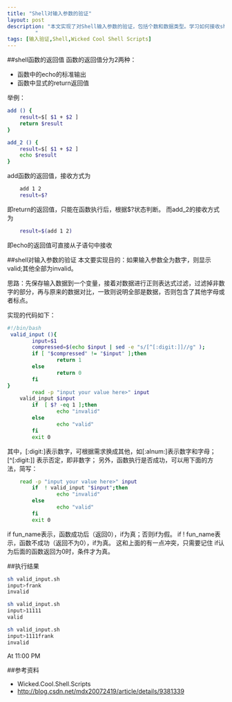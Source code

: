 ```yaml
---
title: "Shell对输入参数的验证"
layout: post
description: "本文实现了对Shell输入参数的验证，包括个数和数据类型。学习如何接收shell函数的返回值以及正则表达式。
	     "
tags: [输入验证,Shell,Wicked Cool Shell Scripts]
---
```

##shell函数的返回值
函数的返回值分为2两种：

* 函数中的echo的标准输出
* 函数中显式的return返回值

举例：

```bash
add () {
	result=$[ $1 + $2 ]
	return $result
}

add_2 () {
	result=$[ $1 + $2 ]
	echo $result
}
```
add函数的返回值，接收方式为

```bash
	add 1 2
	result=$?
```
即return的返回值，只能在函数执行后，根据$?状态判断。
而add_2的接收方式为

```bash
	result=$(add 1 2)
```
即echo的返回值可直接从子语句中接收

##shell对输入参数的验证
本文要实现目的：如果输入参数全为数字，则显示valid;其他全部为invalid。

思路：先保存输入数据到一个变量，接着对数据进行正则表达式过滤，过滤掉非数字的部分，再与原来的数据对比，一致则说明全部是数据，否则包含了其他字母或者标点。

实现的代码如下：

```bash
#!/bin/bash
 valid_input (){
        input=$1
        compressed=$(echo $input | sed -e "s/[^[:digit:]]//g" );
        if [ "$compressed" != "$input" ];then
                return 1
        else
                return 0
        fi
}
        read -p "input your value here>" input
	valid_input $input
        if  [ $? -eq 1 ];then
                echo "invalid"
        else
                echo "valid"
        fi
        exit 0
```
其中，[:digit:]表示数字，可根据需求换成其他，如[:alnum:]表示数字和字母；[^[:digit:]] 表示否定，即非数字；
另外，函数执行是否成功，可以用下面的方法，简写：

```bash
	read -p "input your value here>" input
        if  ! valid_input "$input";then
                echo "invalid"
        else
                echo "valid"
        fi
        exit 0
```
if fun_name表示，函数成功后（返回0），if为真；否则if为假。
if ! fun_name表示，函数不成功（返回不为0），if为真。
这和上面的有一点冲突，只需要记住 if认为后面的函数返回为0时，条件才为真。

##执行结果

```bash
sh valid_input.sh 
input>frank
invalid

sh valid_input.sh 
input>11111
valid

sh valid_input.sh 
input>1111frank
invalid

```
At 11:00 PM

##参考资料
* Wicked.Cool.Shell.Scripts
* http://blog.csdn.net/mdx20072419/article/details/9381339

